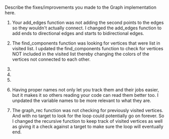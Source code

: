 Describe the fixes/improvements you made to the Graph implementation here.

1. Your add_edges function was not adding the second points to the edges so they wouldn't actually connect. I changed the add_edges function to add ends to directional edges and starts to bidirectional edges.

2. The find_components function was looking for vertices that were list in visited list. I updated the find_components function to check for vertices NOT included in the visited list thereby changing the colors of the vertices not connected to each other.

3. 
4. 
5. 
6. Having proper names not only let you track them and their jobs easier, but it makes it so others reading your code can read them better too. I unpdated the variable names to be more relevant to what they are.
7. The graph_rec function was not checking for previously visited vertices. And with no target to look for the loop could potentially go on forever. So I changed the recursive function to keep track of visited vertices as well as giving it a check against a target to make sure the loop will eventually end.